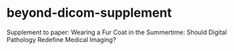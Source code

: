 # beyond-dicom-supplement
Supplement to paper: Wearing a Fur Coat in the Summertime: Should Digital Pathology Redefine Medical Imaging?
